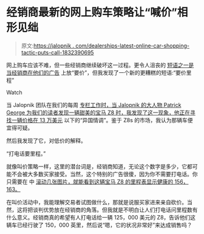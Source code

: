 # 经销商最新的网上购车策略让“喊价”相形见绌

> 原文:[https://jalopnik . com/dealerships-latest-online-car-shopping-tactic-puts-call-1832390695](https://jalopnik.com/dealerships-latest-online-car-shopping-tactic-puts-call-1832390695)

网上购车应该不难，但一些经销商继续破坏这一过程。更令人沮丧的 [短语之一是当经销商在他们的广告](https://jalopnik.com/heres-what-call-for-price-on-a-dealers-website-really-m-1820001720) 上放“要价”，但我发现了一个新的更糟糕的短语:“要价里程”

Watch

当 Jalopnik 团队在我们的每周 [专栏工作时，当 Jalopnik 的大人物 Patrick George 为我们的读者发现一辆甜美的宝马 Z8 时，我发现了这一现象，他正在寻找一辆价格在 13 万美元](https://jalopnik.com/c/what-car-should-you-buy) 以下的“异国情调”。鉴于 Z8s 的市场，我认为那辆车便宜得可疑。

然后我发现了它，对低价的解释。

“打电话要里程。”

就像叫价策略一样，这里的潜台词是，经销商知道，无论这个数字是多少，它都可能不会被大多数买家接受。当然，这个特别的广告很傻，因为你不需要打电话。你只需要在 中 [滚动几张图片，就能看到这辆宝马 Z8 的里程表显示健康的 156，163。](https://www.dupontregistry.com/autos/listing/2001/bmw/z8/1960577)

在叫价活动中，我能理解交易者试图做什么，那就是说服买家进来亲自砍价。当然，这将把谈判优势放在经销商的角落。但我就是不明白让人们打电话问里程数有什么意义。经销商真的希望有人打电话给一辆 125，000 美元的 Z8，告诉他们这辆车已经行驶了 150，000 英里，然后说“嗯，它的状况非常好”来达成销售吗？